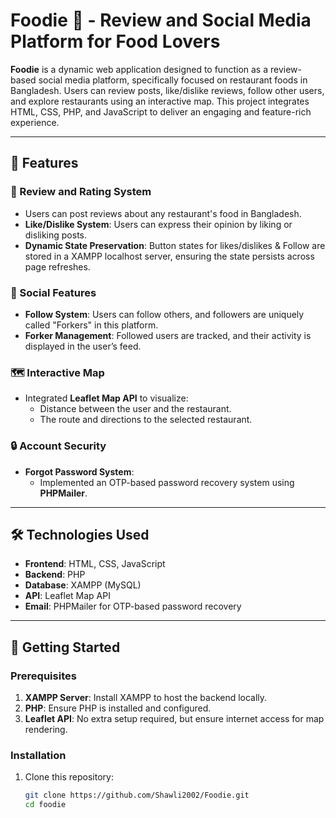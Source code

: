 # Foodie 🍴 - Review and Social Media Platform for Food Lovers

**Foodie** is a dynamic web application designed to function as a review-based social media platform, specifically focused on restaurant foods in Bangladesh. Users can review posts, like/dislike reviews, follow other users, and explore restaurants using an interactive map. This project integrates HTML, CSS, PHP, and JavaScript to deliver an engaging and feature-rich experience.

---

## 🌟 Features

### 📝 Review and Rating System
- Users can post reviews about any restaurant's food in Bangladesh.
- **Like/Dislike System**: Users can express their opinion by liking or disliking posts.
- **Dynamic State Preservation**: Button states for likes/dislikes & Follow are stored in a XAMPP localhost server, ensuring the state persists across page refreshes.

### 👥 Social Features
- **Follow System**: Users can follow others, and followers are uniquely called "Forkers" in this platform.
- **Forker Management**: Followed users are tracked, and their activity is displayed in the user’s feed.

### 🗺️ Interactive Map
- Integrated **Leaflet Map API** to visualize:
  - Distance between the user and the restaurant.
  - The route and directions to the selected restaurant.

### 🔒 Account Security
- **Forgot Password System**:
  - Implemented an OTP-based password recovery system using **PHPMailer**.

---

## 🛠️ Technologies Used
- **Frontend**: HTML, CSS, JavaScript
- **Backend**: PHP
- **Database**: XAMPP (MySQL)
- **API**: Leaflet Map API
- **Email**: PHPMailer for OTP-based password recovery

---

## 🚀 Getting Started

### Prerequisites
1. **XAMPP Server**: Install XAMPP to host the backend locally.
2. **PHP**: Ensure PHP is installed and configured.
3. **Leaflet API**: No extra setup required, but ensure internet access for map rendering.

### Installation
1. Clone this repository:
   ```bash
   git clone https://github.com/Shawli2002/Foodie.git
   cd foodie
